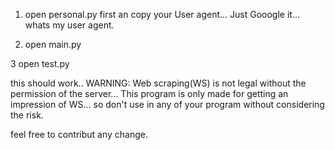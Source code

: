 1. open personal.py first an copy your User agent... Just Gooogle it... whats my user agent.

2. open main.py

3 open test.py

this should work..
WARNING: Web scraping(WS) is not legal without the permission of the server... This program is only made for getting an impression of WS... so don't use in any of your program without considering the risk.

feel free to contribut any change.
